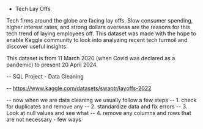 * Tech Lay Offs

Tech firms around the globe are facing lay offs. Slow consumer spending, higher interest rates, and strong dollars overseas are the reasons for this tech trend of laying employees off. This dataset was made with the hope to enable Kaggle community to look into analyzing recent tech turmoil and discover useful insights.

This dataset is from 11 March 2020 (when Covid was declared as a pandemic) to present 20 April 2024.

-- SQL Project - Data Cleaning

-- https://www.kaggle.com/datasets/swaptr/layoffs-2022

-- now when we are data cleaning we usually follow a few steps
-- 1. check for duplicates and remove any
-- 2. standardize data and fix errors
-- 3. Look at null values and see what 
-- 4. remove any columns and rows that are not necessary - few ways
